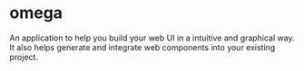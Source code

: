 # omega
An application to help you build your web UI in a intuitive and graphical way. It also helps generate and integrate web components into your existing project.
